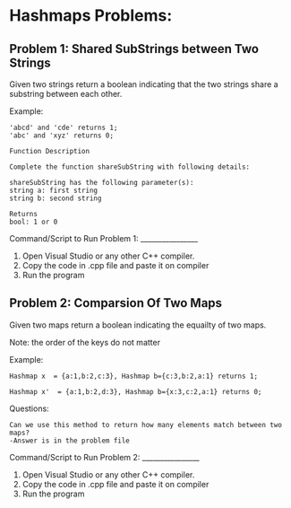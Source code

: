 # Hashmaps Problems:

## Problem 1: Shared SubStrings between Two Strings
Given two strings return a boolean indicating that the two
strings share a substring between each other.

Example:

    'abcd' and 'cde' returns 1;
    'abc' and 'xyz' returns 0;

    Function Description

    Complete the function shareSubString with following details:

    shareSubString has the following parameter(s):
    string a: first string
    string b: second string

    Returns
    bool: 1 or 0


Command/Script to Run Problem 1: ________________ 
1. Open Visual Studio or any other C++ compiler.
2. Copy the code in .cpp file and paste it on compiler
3. Run the program 

## Problem 2: Comparsion Of Two Maps
Given two maps return a boolean indicating the equailty of two maps.

Note: the order of the keys do not matter

Example:


    Hashmap x  = {a:1,b:2,c:3}, Hashmap b={c:3,b:2,a:1} returns 1;

    Hashmap x'  = {a:1,b:2,d:3}, Hashmap b={x:3,c:2,a:1} returns 0;

Questions:

    Can we use this method to return how many elements match between two maps?
    -Answer is in the problem file

Command/Script to Run Problem 2: ________________ 
1. Open Visual Studio or any other C++ compiler.
2. Copy the code in .cpp file and paste it on compiler
3. Run the program 
